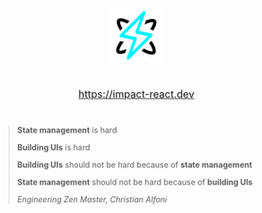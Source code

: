 <p align="center">
  <img align="center" src="./Icon.png" />
</p>

<br />


<p align="center">
  <a href="https://impact-react.dev" style="font-size:18px;">https://impact-react.dev</a>
</p>

<br/>

> **State management** is hard
>
> **Building UIs** is hard
>
> **Building UIs** should not be hard because of **state management**
>
> **State management** should not be hard because of **building UIs**
>
> _Engineering Zen Master, Christian Alfoni_
